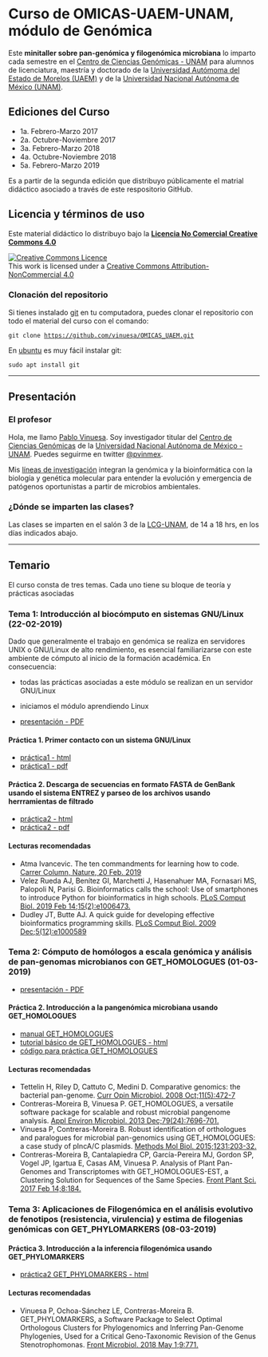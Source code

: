 # Curso de OMICAS-UAEM-UNAM, m&oacute;dulo de Gen&oacute;mica

Este **minitaller sobre pan-genómica y filogenómica microbiana** lo imparto cada semestre en el [Centro de Ciencias Genómicas - UNAM](http://www.ccg.unam.mx) para alumnos de licenciatura, maestría y doctorado de la [Universidad Autómoma del Estado de Morelos (UAEM)](https://www.uaem.mx/) y de la [Universidad Nacional Autónoma de México (UNAM)](https://www.unam.mx/).

## Ediciones del Curso
- 1a. Febrero-Marzo 2017
- 2a. Octubre-Noviembre 2017
- 3a. Febrero-Marzo 2018
- 4a. Octubre-Noviembre 2018
- 5a. Febrero-Marzo 2019

Es a partir de la segunda edición que distribuyo públicamente el matrial did&aacute;ctico asociado a trav&eacute;s de este respositorio GitHub.

## Licencia y términos de uso
Este material did&aacute;ctico lo distribuyo bajo la [**Licencia No Comercial Creative Commons 4.0**](https://creativecommons.org/licenses/by-nc/4.0/)

<a rel="license" href="http://creativecommons.org/licenses/by-nc/4.0/"><img alt="Creative Commons Licence" style="border-width:0" src="https://i.creativecommons.org/l/by-nc/4.0/88x31.png" /></a><br />This work is licensed under a <a rel="license" href="http://creativecommons.org/licenses/by-nc/4.0/">Creative Commons Attribution-NonCommercial 4.0 </a>

### Clonaci&oacute;n del repositorio
Si tienes instalado [git](https://git-scm.com/) en tu computadora, puedes clonar el repositorio con todo el material del curso con el comando:

   <code>git clone https://github.com/vinuesa/OMICAS_UAEM.git</code>

En [ubuntu](https://www.ubuntu.com/) es muy f&aacute;cil instalar git: 

  <code>sudo apt install git</code>

***
 
## Presentaci&oacute;n

### El profesor
Hola, me llamo [Pablo Vinuesa](http://www.ccg.unam.mx/~vinuesa/). Soy investigador titular del 
[Centro de Ciencias Gen&oacute;micas](http://www.ccg.unam.mx) de la 
[Universidad Nacional Aut&oacute;noma de M&eacute;xico - UNAM](http://www.unam.mx/). 
Puedes seguirme en twitter [\@pvinmex](https://twitter.com/pvinmex).

Mis [l&iacute;neas de investigaci&oacute;n](http://www.ccg.unam.mx/~vinuesa/research.html) 
integran la genómica y la bioinformática con la biología y genética molecular para entender 
la evolución y emergencia de patógenos oportunistas a partir de microbios ambientales.

### ¿Dónde se imparten las clases?
Las clases se imparten en el sal&oacute;n 3 de la [LCG-UNAM](http://www.lcg.unam.mx), de 14 a 18 hrs, en los d&iacute;as indicados abajo.

***

## Temario
El  curso consta de tres temas. Cada uno tiene su bloque de teor&iacute;a y pr&aacute;cticas asociadas

### Tema 1: Introducci&oacute;n al bioc&oacute;mputo en sistemas GNU/Linux (22-02-2019)

Dado que generalmente el trabajo en genómica se realiza en servidores UNIX o GNU/Linux de alto rendimiento, 
es esencial familiarizarse con este ambiente de c&oacute;mputo al inicio de la formaci&oacute;n acad&eacute;mica. 
En consecuencia:

- todas las prácticas asociadas a este módulo se realizan en un servidor GNU/Linux
- iniciamos el módulo aprendiendo Linux

- [presentaci&oacute;n - PDF](https://github.com/vinuesa/OMICAS_UAEM/tree/master/docs/Intro2biocomputo_sistemas_en_sistemas_UNIX-Linux.pdf)

#### Pr&aacute;ctica 1. Primer contacto con un sistema GNU/Linux
- [pr&aacute;ctica1 - html](https://vinuesa.github.io/OMICAS_UAEM/intro2linux/)
- [pr&aacute;ctica1 - pdf](https://github.com/vinuesa/OMICAS_UAEM/tree/master/docs/intro2linux/working_with_linux_commands.pdf)

#### Pr&aacute;ctica 2. Descarga de secuencias en formato FASTA de GenBank usando el sistema ENTREZ y parseo de los archivos usando herrramientas de filtrado
- [pr&aacute;ctica2 - html](https://vinuesa.github.io/OMICAS_UAEM/practica2_parseo_fastas/)
- [pr&aacute;ctica2 - pdf](https://github.com/vinuesa/OMICAS_UAEM/tree/master/docs/practica2_parseo_fastas/ejercicio_parseo_fastas_ENTREZ.pdf)

#### Lecturas recomendadas
- Atma Ivancevic. The ten commandments for learning how to code. [Carrer Column, Nature, 20 Feb. 2019](https://www.nature.com/articles/d41586-019-00653-5)
- Velez Rueda AJ, Benítez GI, Marchetti J, Hasenahuer MA, Fornasari MS, Palopoli
N, Parisi G. Bioinformatics calls the school: Use of smartphones to introduce
Python for bioinformatics in high schools. [PLoS Comput Biol. 2019 Feb
14;15(2):e1006473.](https://journals.plos.org/ploscompbiol/article?id=10.1371/journal.pcbi.1006473)
- Dudley JT, Butte AJ. A quick guide for developing effective bioinformatics
programming skills. [PLoS Comput Biol. 2009 Dec;5(12):e1000589](https://journals.plos.org/ploscompbiol/article?id=10.1371/journal.pcbi.1000589)

### Tema 2:  Cómputo de homólogos a escala genómica y análisis de pan-genomas microbianos con GET_HOMOLOGUES (01-03-2019)
- [presentaci&oacute;n - PDF](https://github.com/vinuesa/OMICAS_UAEM/tree/master/docs/introduccion_a_la_pangenomica_microbiana_OMICAS-UAEM_Mar18.pdf)

#### Pr&aacute;ctica 2. Introducci&oacute;n a la pangenómica microbiana usando GET_HOMOLOGUES
- [manual GET_HOMOLOGUES](https://github.com/eead-csic-compbio/get_homologues) 
- [tutorial básico de GET_HOMOLOGUES - html](https://vinuesa.github.io/get_phylomarkers/)
- [código para práctica GET_HOMOLOGUES](https://github.com/vinuesa/OMICAS_UAEM/tree/master/docs/get_hom/code4_GET_HOMOLOGUES_OMICAS-UAEM-UNAM.txt)

#### Lecturas recomendadas
- Tettelin H, Riley D, Cattuto C, Medini D. Comparative genomics: the bacterial 
pan-genome. [Curr Opin Microbiol. 2008 Oct;11(5):472-7](https://www.sciencedirect.com/science/article/pii/S1369527414001830?via%3Dihub)
- Contreras-Moreira B, Vinuesa P. GET_HOMOLOGUES, a versatile software package
for scalable and robust microbial pangenome analysis. [Appl Environ Microbiol.
2013 Dec;79(24):7696-701.](https://aem.asm.org/content/79/24/7696.long)
- Vinuesa P, Contreras-Moreira B. Robust identification of orthologues and
paralogues for microbial pan-genomics using GET_HOMOLOGUES: a case study of
pIncA/C plasmids. [Methods Mol Biol. 2015;1231:203-32.](https://link.springer.com/protocol/10.1007%2F978-1-4939-1720-4_14)
- Contreras-Moreira B, Cantalapiedra CP, García-Pereira MJ, Gordon SP, Vogel JP,
Igartua E, Casas AM, Vinuesa P. Analysis of Plant Pan-Genomes and Transcriptomes 
with GET_HOMOLOGUES-EST, a Clustering Solution for Sequences of the Same Species.
[Front Plant Sci. 2017 Feb 14;8:184.](https://www.frontiersin.org/articles/10.3389/fpls.2017.00184/full)


### Tema 3: Aplicaciones de Filogenómica en el análisis evolutivo de fenotipos (resistencia, virulencia) y estima de filogenias genómicas con GET_PHYLOMARKERS (08-03-2019)

#### Pr&aacute;ctica 3. Introducci&oacute;n a la inferencia filogen&oacute;mica usando GET_PHYLOMARKERS
- [pr&aacute;ctica2 GET_PHYLOMARKERS - html](https://vinuesa.github.io/get_phylomarkers/)

#### Lecturas recomendadas
- Vinuesa P, Ochoa-Sánchez LE, Contreras-Moreira B. GET_PHYLOMARKERS, a Software
Package to Select Optimal Orthologous Clusters for Phylogenomics and Inferring
Pan-Genome Phylogenies, Used for a Critical Geno-Taxonomic Revision of the Genus 
Stenotrophomonas. [Front Microbiol. 2018 May 1;9:771.](https://www.frontiersin.org/articles/10.3389/fmicb.2018.00771/full)
